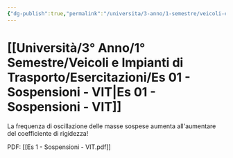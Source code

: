 ```yaml
---
{"dg-publish":true,"permalink":"/universita/3-anno/1-semestre/veicoli-e-impianti-di-trasporto/esercitazioni/es-01-sospensioni-vit/"}
---
```



# [[Università/3° Anno/1° Semestre/Veicoli e Impianti di Trasporto/Esercitazioni/Es 01 - Sospensioni - VIT\|Es 01 - Sospensioni - VIT]]

La frequenza di oscillazione delle masse sospese aumenta all'aumentare del coefficiente di rigidezza!





PDF: [[Es 1 - Sospensioni - VIT.pdf]]
